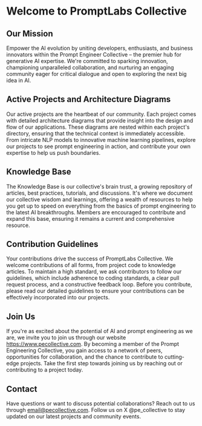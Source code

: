 # Welcome to PromptLabs Collective

## Our Mission
Empower the AI evolution by uniting developers, enthusiasts, and business innovators within the Prompt Engineer Collective – the premier hub for generative AI expertise. We're committed to sparking innovation, championing unparalleled collaboration, and nurturing an engaging community eager for critical dialogue and open to exploring the next big idea in AI.

## Active Projects and Architecture Diagrams
Our active projects are the heartbeat of our community. Each project comes with detailed architecture diagrams that provide insight into the design and flow of our applications. These diagrams are nested within each project's directory, ensuring that the technical context is immediately accessible. From intricate NLP models to innovative machine learning pipelines, explore our projects to see prompt engineering in action, and contribute your own expertise to help us push boundaries.

## Knowledge Base
The Knowledge Base is our collective's brain trust, a growing repository of articles, best practices, tutorials, and discussions. It's where we document our collective wisdom and learnings, offering a wealth of resources to help you get up to speed on everything from the basics of prompt engineering to the latest AI breakthroughs. Members are encouraged to contribute and expand this base, ensuring it remains a current and comprehensive resource.

## Contribution Guidelines
Your contributions drive the success of PromptLabs Collective. We welcome contributions of all forms, from project code to knowledge articles. To maintain a high standard, we ask contributors to follow our guidelines, which include adherence to coding standards, a clear pull request process, and a constructive feedback loop. Before you contribute, please read our detailed guidelines to ensure your contributions can be effectively incorporated into our projects.

## Join Us
If you're as excited about the potential of AI and prompt engineering as we are, we invite you to join us through our website https://www.pecollective.com. By becoming a member of the Prompt Engineering Collective, you gain access to a network of peers, opportunities for collaboration, and the chance to contribute to cutting-edge projects. Take the first step towards joining us by reaching out or contributing to a project today.

## Contact
Have questions or want to discuss potential collaborations? Reach out to us through email@pecollective.com. Follow us on X @pe_collective to stay updated on our latest projects and community events.
